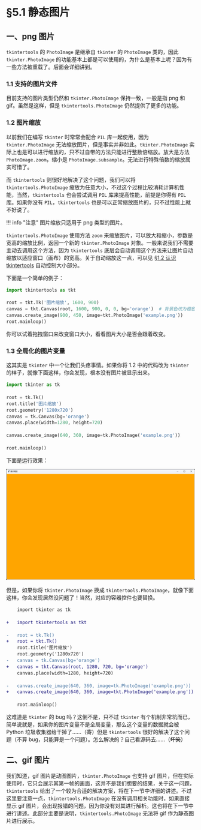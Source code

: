 §5.1 静态图片
============

一、png 图片
-----------

`tkintertools` 的 `PhotoImage` 是继承自 `tkinter` 的 `PhotoImage` 类的，因此 `tkinter.PhotoImage` 的功能基本上都是可以使用的，为什么是基本上呢？因为有一些方法被重载了。后面会详细讲到。

### 1.1 支持的图片文件

目前支持的图片类型仍然和 `tkinter.PhotoImage` 保持一致，一般是指 png 和 gif。虽然是这样，但是 `tkintertools.PhotoImage` 仍然提供了更多的功能。

### 1.2 图片缩放

以前我们在编写 `tkinter` 时常常会配合 `PIL` 库一起使用，因为 `tkinter.PhotoImage` 无法缩放图片，但是事实并非如此。`tkinter.PhotoImage` 实际上也是可以进行缩放的，只不过自带的方法只能进行整数倍缩放。放大是方法 `PhotoImage.zoom`，缩小是 `PhotoImage.subsample`。无法进行特殊倍数的缩放属实可惜了。

而 `tkintertools` 则很好地解决了这个问题，我们可以将 `tkintertools.PhotoImage` 缩放为任意大小，不过这个过程比较消耗计算机性能，当然，`tkintertools` 也会尝试调用 `PIL` 库来提高性能，前提是你得有 `PIL` 库。如果你没有 `PIL`，`tkintertools` 也是可以正常缩放图片的，只不过性能上就不好说了。

!!! info "注意"
    图片缩放只适用于 png 类型的图片。

`tkintertools.PhotoImage` 使用方法 `zoom` 来缩放图片，可以放大和缩小，参数是宽高的缩放比例，返回一个新的 `tkinter.PhotoImage` 对象。一般来说我们不需要主动去调用这个方法，因为 `tkintertools` 底层会自动调用这个方法来让图片自动缩放以适应窗口（画布）的宽高。关于自动缩放这一点，可以见 [§1.2 认识 tkintertools](./1-2.md) 自动控制大小部分。

下面是一个简单的例子：

```python
import tkintertools as tkt

root = tkt.Tk('图片缩放', 1600, 900)
canvas = tkt.Canvas(root, 1600, 900, 0, 0, bg='orange')  # 背景色改为橙色，方便区分
canvas.create_image(900, 450, image=tkt.PhotoImage('example.png'))
root.mainloop()
```

你可以试着拖拽窗口来改变窗口大小，看看图片大小是否会跟着改变。

### 1.3 全局化的图片变量

这其实是 `tkinter` 中一个让我们头疼事情。如果你将 1.2 中的代码改为 `tkinter` 的样子，就像下面这样，你会发现，根本没有图片被显示出来。

```python
import tkinter as tk

root = tk.Tk()
root.title('图片缩放')
root.geometry('1280x720')
canvas = tk.Canvas(bg='orange')
canvas.place(width=1280, height=720)

canvas.create_image(640, 360, image=tk.PhotoImage('example.png'))

root.mainloop()
```

下面是运行效果：

![png](images/5.1-1.3-1.png)

但是，如果你将 `tkinter.PhotoImage` 换成 `tkintertools.PhotoImage`，就像下面这样，你会发现居然没问题了！当然，对应的容器控件也要替换。

```diff
    import tkinter as tk

+   import tkintertools as tkt

-   root = tk.Tk()
+   root = tkt.Tk()
    root.title('图片缩放')
    root.geometry('1280x720')
-   canvas = tk.Canvas(bg='orange')
+   canvas = tkt.Canvas(root, 1280, 720, bg='orange')
    canvas.place(width=1280, height=720)

-   canvas.create_image(640, 360, image=tk.PhotoImage('example.png'))
+   canvas.create_image(640, 360, image=tkt.PhotoImage('example.png'))

    root.mainloop()
```

这难道是 `tkinter` 的 bug 吗？这倒不是，只不过 `tkinter` 有个机制非常坑而已，简单说就是，如果你的图片变量不是全局变量，那么这个变量的数据就会被 Python 垃圾收集器给干掉了……（~~寄~~）但是 `tkintertools` 很好的解决了这个问题（不算 bug，只能算是一个问题）。怎么解决的？自己看源码去……（~~坏笑~~）

二、gif 图片
-----------

我们知道，gif 图片是动图图片，`tkinter.PhotoImage` 也支持 gif 图片，但在实际使用时，它只会展示其第一帧的画面，这并不是我们想要的结果，关于这一问题，`tkintertools` 给出了一个较为合适的解决方案，将在下一节中详细的讲述。不过这里要注意一点，`tkintertools.PhotoImage` 在没有调用相关功能时，如果直接显示 gif 图片，会出现报错的问题，因为你没有对其进行解析。这也将在下一节中进行讲述。此部分主要是说明，`tkintertools.PhotoImage` 无法将 gif 作为静态图片进行展示。

